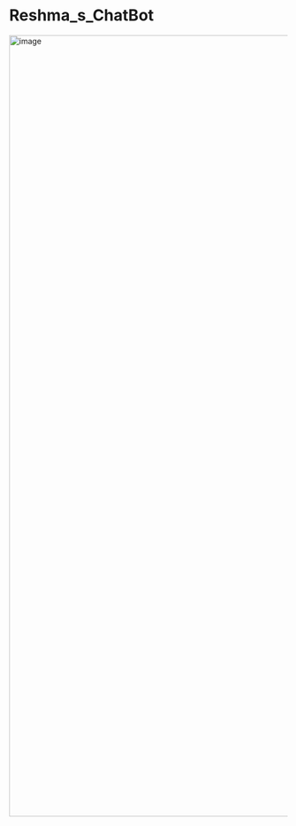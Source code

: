 # Reshma_s_ChatBot
<img width="1412" alt="image" src="https://user-images.githubusercontent.com/92905559/174934557-2ba3e7fe-60d3-4659-8d7d-f497bceb4253.png">
